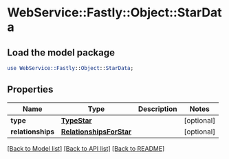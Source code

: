# WebService::Fastly::Object::StarData

## Load the model package
```perl
use WebService::Fastly::Object::StarData;
```

## Properties
Name | Type | Description | Notes
------------ | ------------- | ------------- | -------------
**type** | [**TypeStar**](TypeStar.md) |  | [optional] 
**relationships** | [**RelationshipsForStar**](RelationshipsForStar.md) |  | [optional] 

[[Back to Model list]](../README.md#documentation-for-models) [[Back to API list]](../README.md#documentation-for-api-endpoints) [[Back to README]](../README.md)


